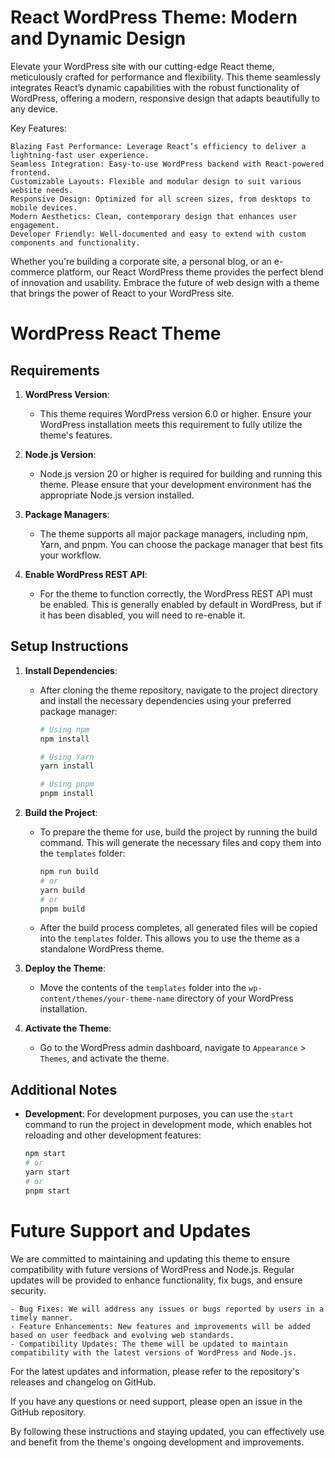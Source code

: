 # React WordPress Theme: Modern and Dynamic Design

Elevate your WordPress site with our cutting-edge React theme, meticulously crafted for performance and flexibility. This theme seamlessly integrates React’s dynamic capabilities with the robust functionality of WordPress, offering a modern, responsive design that adapts beautifully to any device.

Key Features:

    Blazing Fast Performance: Leverage React’s efficiency to deliver a lightning-fast user experience.
    Seamless Integration: Easy-to-use WordPress backend with React-powered frontend.
    Customizable Layouts: Flexible and modular design to suit various website needs.
    Responsive Design: Optimized for all screen sizes, from desktops to mobile devices.
    Modern Aesthetics: Clean, contemporary design that enhances user engagement.
    Developer Friendly: Well-documented and easy to extend with custom components and functionality.

Whether you're building a corporate site, a personal blog, or an e-commerce platform, our React WordPress theme provides the perfect blend of innovation and usability. Embrace the future of web design with a theme that brings the power of React to your WordPress site.

# WordPress React Theme

## Requirements

1. **WordPress Version**:
   - This theme requires WordPress version 6.0 or higher. Ensure your WordPress installation meets this requirement to fully utilize the theme's features.

2. **Node.js Version**:
   - Node.js version 20 or higher is required for building and running this theme. Please ensure that your development environment has the appropriate Node.js version installed.

3. **Package Managers**:
   - The theme supports all major package managers, including npm, Yarn, and pnpm. You can choose the package manager that best fits your workflow.

4. **Enable WordPress REST API**:
   - For the theme to function correctly, the WordPress REST API must be enabled. This is generally enabled by default in WordPress, but if it has been disabled, you will need to re-enable it.

## Setup Instructions

1. **Install Dependencies**:
   - After cloning the theme repository, navigate to the project directory and install the necessary dependencies using your preferred package manager:

     ```sh
     # Using npm
     npm install

     # Using Yarn
     yarn install

     # Using pnpm
     pnpm install
     ```

2. **Build the Project**:
   - To prepare the theme for use, build the project by running the build command. This will generate the necessary files and copy them into the `templates` folder:

     ```sh
     npm run build
     # or
     yarn build
     # or
     pnpm build
     ```

   - After the build process completes, all generated files will be copied into the `templates` folder. This allows you to use the theme as a standalone WordPress theme.

3. **Deploy the Theme**:
   - Move the contents of the `templates` folder into the `wp-content/themes/your-theme-name` directory of your WordPress installation.

4. **Activate the Theme**:
   - Go to the WordPress admin dashboard, navigate to `Appearance` > `Themes`, and activate the theme.

## Additional Notes

- **Development**: For development purposes, you can use the `start` command to run the project in development mode, which enables hot reloading and other development features:

  ```sh
  npm start
  # or
  yarn start
  # or
  pnpm start

# Future Support and Updates

We are committed to maintaining and updating this theme to ensure compatibility with future versions of WordPress and Node.js. Regular updates will be provided to enhance functionality, fix bugs, and ensure security.

    - Bug Fixes: We will address any issues or bugs reported by users in a timely manner.
    - Feature Enhancements: New features and improvements will be added based on user feedback and evolving web standards.
    - Compatibility Updates: The theme will be updated to maintain compatibility with the latest versions of WordPress and Node.js.

For the latest updates and information, please refer to the repository's releases and changelog on GitHub.

If you have any questions or need support, please open an issue in the GitHub repository.

By following these instructions and staying updated, you can effectively use and benefit from the theme's ongoing development and improvements.